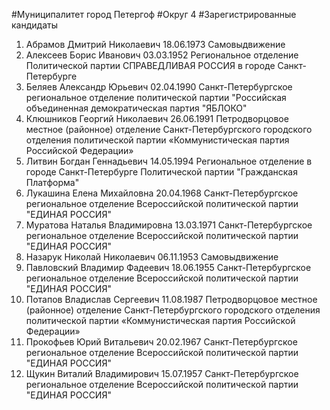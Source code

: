 #Муниципалитет
город Петергоф
#Округ
4
#Зарегистрированные кандидаты
1. Абрамов Дмитрий Николаевич 18.06.1973
Самовыдвижение
2. Алексеев Борис Иванович 03.03.1952
Региональное отделение Политической партии СПРАВЕДЛИВАЯ РОССИЯ в городе Санкт-Петербурге
3. Беляев Александр Юрьевич 02.04.1990
Санкт-Петербургское региональное отделение политической партии "Российская объединенная демократическая партия "ЯБЛОКО"
4. Клюшников Георгий Николаевич 26.06.1991
Петродворцовое местное (районное) отделение Санкт-Петербургского городского отделения политической партии «Коммунистическая партия Российской Федерации»
5. Литвин Богдан Геннадьевич 14.05.1994
Региональное отделение в городе Санкт-Петербурге Политической партии "Гражданская Платформа"
6. Лукашина Елена Михайловна 20.04.1968
Санкт-Петербургское региональное отделение Всероссийской политической партии "ЕДИНАЯ РОССИЯ"
7. Муратова Наталья Владимировна 13.03.1971
Санкт-Петербургское региональное отделение Всероссийской политической партии "ЕДИНАЯ РОССИЯ"
8. Назарук Николай Николаевич 06.11.1953
Самовыдвижение
9. Павловский Владимир Фадеевич 18.06.1955
Санкт-Петербургское региональное отделение Всероссийской политической партии "ЕДИНАЯ РОССИЯ"
10. Потапов Владислав Сергеевич 11.08.1987
Петродворцовое местное (районное) отделение Санкт-Петербургского городского отделения политической партии «Коммунистическая партия Российской Федерации»
11. Прокофьев Юрий Витальевич 20.02.1967
Санкт-Петербургское региональное отделение Всероссийской политической партии "ЕДИНАЯ РОССИЯ"
12. Щукин Виталий Владимирович 15.07.1957
Санкт-Петербургское региональное отделение Всероссийской политической партии "ЕДИНАЯ РОССИЯ"
